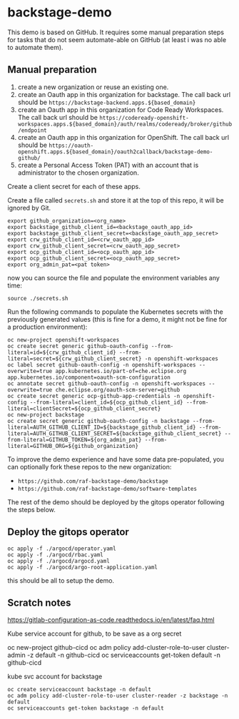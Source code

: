 # backstage-demo

This demo is based on GitHub. It requires some manual preparation steps for tasks that do not seem automate-able on GitHub (at least i was no able to automate them).

## Manual preparation

1. create a new organization or reuse an existing one.
2. create an Oauth app in this organization for backstage. The call back url should be `https://backstage-backend.apps.${based_domain}`
3. create an Oauth app in this organization for Code Ready Workspaces. The call back url should be `https://codeready-openshift-workspaces.apps.${based_domain}/auth/realms/codeready/broker/github/endpoint`
4. create an Oauth app in this organization for OpenShift. The call back url should be `https://oauth-openshift.apps.${based_domain}/oauth2callback/backstage-demo-github/`
5. create a Personal Access Token (PAT) with an account that is administrator to the chosen organization.

Create a client secret for each of these apps.

Create a file called `secrets.sh` and store it at the top of this repo, it will be ignored by Git.

```shell
export github_organization=<org_name>
export backstage_github_client_id=<backstage_oauth_app_id>
export backstage_github_client_secret=<backstage_oauth_app_secret>
export crw_github_client_id=<crw_oauth_app_id>
export crw_github_client_secret=<crw_oauth_app_secret>
export ocp_github_client_id=<ocp_oauth_app_id>
export ocp_github_client_secret=<ocp_oauth_app_secret>
export org_admin_pat=<pat token>
```

now you can source the file and populate the environment variables any time:

```shell
source ./secrets.sh
```

Run the following commands to populate the Kubernetes secrets with the previously generated values (this is fine for a demo, it might not be fine for a production environment):

```shell
oc new-project openshift-workspaces
oc create secret generic github-oauth-config --from-literal=id=${crw_github_client_id} --from-literal=secret=${crw_github_client_secret} -n openshift-workspaces
oc label secret github-oauth-config -n openshift-workspaces --overwrite=true app.kubernetes.io/part-of=che.eclipse.org app.kubernetes.io/component=oauth-scm-configuration
oc annotate secret github-oauth-config -n openshift-workspaces --overwrite=true che.eclipse.org/oauth-scm-server=github
oc create secret generic ocp-github-app-credentials -n openshift-config --from-literal=client_id=${ocp_github_client_id} --from-literal=clientSecret=${ocp_github_client_secret}
oc new-project backstage
oc create secret generic github-oauth-config -n backstage --from-literal=AUTH_GITHUB_CLIENT_ID=${backstage_github_client_id} --from-literal=AUTH_GITHUB_CLIENT_SECRET=${backstage_github_client_secret} --from-literal=GITHUB_TOKEN=${org_admin_pat} --from-literal=GITHUB_ORG=${github_organization}
```

To improve the demo experience and have some data pre-populated, you can optionally fork these repos to the new organization:

- `https://github.com/raf-backstage-demo/backstage`
- `https://github.com/raf-backstage-demo/software-templates`

The rest of the demo should be deployed by the gitops operator following the steps below.

## Deploy the gitops operator

```shell
oc apply -f ./argocd/operator.yaml
oc apply -f ./argocd/rbac.yaml
oc apply -f ./argocd/argocd.yaml
oc apply -f ./argocd/argo-root-application.yaml
```

this should be all to setup the demo.

## Scratch notes

https://gitlab-configuration-as-code.readthedocs.io/en/latest/faq.html

Kube service account for github, to be save as a org secret

oc new-project github-cicd
oc adm policy add-cluster-role-to-user cluster-admin -z default -n github-cicd
oc serviceaccounts get-token default -n github-cicd

kube svc account for backstage

```shell
oc create serviceaccount backstage -n default
oc adm policy add-cluster-role-to-user cluster-reader -z backstage -n default
oc serviceaccounts get-token backstage -n default
```
